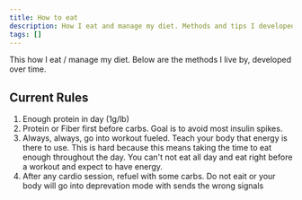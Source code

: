```yaml
---
title: How to eat
description: How I eat and manage my diet. Methods and tips I developed and live by over time.
tags: []
---
```


This how I eat / manage my diet. 
Below are the methods I live by, developed over time. 

## Current Rules
1. Enough protein in day (1g/lb)
2. Protein or Fiber first before carbs. Goal is to avoid most insulin spikes. 
3. Always, always, go into workout fueled. Teach your body that energy is there to use. This is hard because this means taking the time to eat enough throughout the day. You can't not eat all day and eat right before a workout and expect to have energy.
4. After any cardio session, refuel with some carbs. Do not eait or your body will go into deprevation mode with sends the wrong signals
